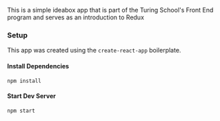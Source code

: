 This is a simple ideabox app that is part of the Turing School's Front End program and serves as an introduction to Redux

### Setup

This app was created using the `create-react-app` boilerplate.

#### Install Dependencies
`npm install`  

#### Start Dev Server
`npm start`  
